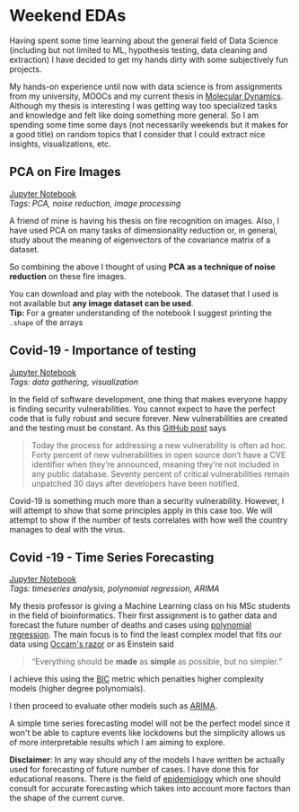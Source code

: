 # Weekend EDAs

Having spent some time learning about the general field of Data Science (including but not limited to ML,
 hypothesis testing, data cleaning and extraction) I have decided to get my hands dirty 
 with some subjectively fun projects.
 
 My hands-on experience until now with data science is from assignments from my university, MOOCs
 and my current thesis in [Molecular Dynamics](https://en.wikipedia.org/wiki/Molecular_dynamics).
 Although my thesis is interesting I was getting way too specialized tasks and knowledge and felt like
 doing something more general. So I am spending some time some days (not necessarily weekends but it makes for
  a good title) on random topics that I consider that I could extract nice insights, visualizations, etc.  
  
  
  ## PCA on Fire Images
  [Jupyter Notebook](https://github.com/MikeXydas/Weekend-EDAs/blob/master/PCA_On_Fire_Images.ipynb)    
   *Tags: PCA, noise reduction, image processing*  
  
  A friend of mine is having his thesis on fire recognition on images. Also, I have used
  PCA on many tasks of dimensionality reduction or, in general, study about the meaning of
  eigenvectors of the covariance matrix of a dataset.
      
  So combining the above I thought of using **PCA as a technique of noise reduction** on these fire images.
    
  You can download and play with the notebook. The dataset that I used is not available but **any image dataset
  can be used**.  
  **Tip:** For a greater understanding of the notebook I suggest printing the `.shape` of the arrays
  
  
  ## Covid-19 - Importance of testing
  [Jupyter Notebook](https://github.com/MikeXydas/Weekend-EDAs/blob/master/Covid19_Testing_Importance.ipynb)    
  *Tags: data gathering, visualization*  
    
  In the field of software development, one thing that makes everyone happy is finding security vulnerabilities.
  You cannot expect to have the perfect code that is fully robust and secure forever. New vulnerabilities are created 
  and the testing must be constant. As this [GitHub post](https://github.blog/2019-11-14-announcing-github-security-lab-securing-the-worlds-code-together/) says 
  >Today the process for addressing a new vulnerability is often ad hoc. 
  >Forty percent of new vulnerabilities in open source don’t have a CVE 
  >identifier when they’re announced, meaning they’re not included in any 
  >public database. Seventy percent of critical vulnerabilities remain unpatched 
  >30 days after developers have been notified.

Covid-19 is something much more than a security vulnerability. However, I will attempt to show
that some principles apply in this case too. We will attempt to show if the number of tests correlates
with how well the country manages to deal with the virus. 

## Covid -19 - Time Series Forecasting
[Jupyter Notebook](https://github.com/MikeXydas/Weekend-EDAs/blob/master/Covid19_Timeseries_Forecasting.ipynb)  
*Tags: timeseries analysis, polynomial regression, ARIMA*

My thesis professor is giving a Machine Learning class on his MSc students in the field of bioinformatics. 
Their first assignment is to gather data and forecast the future number of deaths and cases using [polynomial regression](https://en.wikipedia.org/wiki/Polynomial_regression). 
The main focus is to find the least complex model that fits our data using [Occam's razor](https://en.wikipedia.org/wiki/Occam%27s_razor) or as Einstein said
>“Everything should be **made** as **simple** as possible, but no simpler.”

I achieve this using the [BIC](https://en.wikipedia.org/wiki/Bayesian_information_criterion)
metric which penalties higher complexity models (higher degree polynomials).  

I then proceed to evaluate other models such as [ARIMA](https://en.wikipedia.org/wiki/Autoregressive_integrated_moving_average).
  
A simple time series forecasting model will not be the perfect model since it won't be able to 
capture events like lockdowns but the simplicity allows us of more interpretable results
 which I am aiming to explore.
   
 **Disclaimer**: In any way should any of the models I have written be actually used for forecasting
 of future number of cases. I have done this for educational reasons. There is the field
 of [epidemiology](https://en.wikipedia.org/wiki/Epidemiology) which one should consult for
 accurate forecasting which takes into account more factors than the shape of the current curve.

